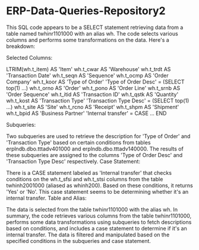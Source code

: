 # ERP-Data-Queries-Repository2


This SQL code appears to be a SELECT statement retrieving data from a table named twhinr1101000 with an alias wh. The code selects various columns and performs some transformations on the data. Here's a breakdown:

Selected Columns:

LTRIM(wh.t_item) AS 'Item'
wh.t_cwar AS 'Warehouse'
wh.t_trdt AS 'Transaction Date'
wh.t_seqn AS 'Sequence'
wh.t_ocmp AS 'Order Company'
wh.t_koor AS 'Type of Order'
'Type of Order Desc' = (SELECT top(1) ...)
wh.t_orno AS 'Order'
wh.t_pono AS 'Order Line'
wh.t_srnb AS 'Order Sequence'
wh.t_itid AS 'Transaction ID'
wh.t_qstk AS 'Quantity'
wh.t_kost AS 'Transaction Type'
'Transaction Type Desc' = (SELECT top(1) ...)
wh.t_site AS 'Site'
wh.t_rcno AS 'Receipt'
wh.t_shpm AS 'Shipment'
wh.t_bpid AS 'Business Partner'
'Internal transfer' = CASE ... END


Subqueries:

Two subqueries are used to retrieve the description for 'Type of Order' and 'Transaction Type' based on certain conditions from tables erplndb.dbo.tttadv401000 and erplndb.dbo.tttadv140000.
The results of these subqueries are assigned to the columns 'Type of Order Desc' and 'Transaction Type Desc' respectively.
Case Statement:

There is a CASE statement labeled as 'Internal transfer' that checks conditions on the wh.t_sfsi and wh.t_stsi columns from the table twhinh2001000 (aliased as whinh200). Based on these conditions, it returns 'Yes' or 'No'. This case statement seems to be determining whether it's an internal transfer.
Table and Alias:

The data is selected from the table twhinr1101000 with the alias wh.
In summary, the code retrieves various columns from the table twhinr1101000, performs some data transformations using subqueries to fetch descriptions based on conditions, and includes a case statement to determine if it's an internal transfer. The data is filtered and manipulated based on the specified conditions in the subqueries and case statement.





